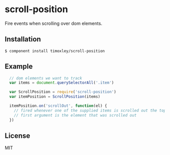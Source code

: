 # scroll-position

  Fire events when scrolling over dom elements.

## Installation

    $ component install timoxley/scroll-position

## Example

```js
  // dom elements we want to track
  var items = document.querySelectorAll('.item')

  var ScrollPosition = require('scroll-position')
  var itemPosition = ScrollPosition(items)

  itemPosition.on('scrollOut', function(el) {
    // fired whenever one of the supplied items is scrolled out the top of the viewport.
    // first argument is the element that was scrolled out
  })
```

## License

  MIT
